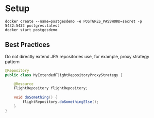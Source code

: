 Setup
=
```shell
docker create --name=postgesdemo -e POSTGRES_PASSWORD=secret -p 5432:5432 postgres:latest
docker start postgesdemo
```

Best Practices
-
Do not directly extend JPA repositories
use, for example, proxy strategy pattern
```java
@Repository
public class MyExtendedFlightRepositoryProxyStrategy {

    @Resource
    FlightRepository flightRepository;
    
    void doSomething() {
        flightRepository.doSomethingElse();
    }
}
```
